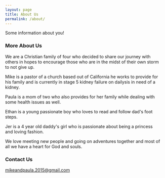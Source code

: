 ```yaml
---
layout: page
title: About Us
permalink: /about/
---
```


Some information about you!

### More About Us

We are a Christian family of four who decided to share our journey with others in hopes to encourage those who are in the midst of their own storm to not give up.

Mike is a pastor of a church based out of California he works to provide for his family and is currently in stage 5 kidney failure on dailysis in need of a kidney. 

Paula is a mom of two who also provides for her family while dealing with some health issues as well. 

Ethan is a young passionate boy who loves to read and follow dad's foot steps. 

Jer is a
4 year old daddy's girl who is passionate about being a princess and loving fashion. 

We love meeting new people and going on adventures together and most of
all we have a heart for God and souls.

### Contact Us

[mikeandpaula.2015@gmail.com](mailto:mikeandpaula.2015@gmail.com)